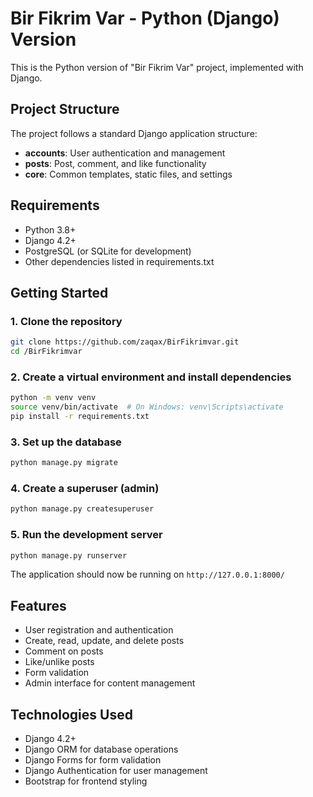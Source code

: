 # Bir Fikrim Var - Python (Django) Version

This is the Python version of "Bir Fikrim Var" project, implemented with Django.

## Project Structure

The project follows a standard Django application structure:

- **accounts**: User authentication and management
- **posts**: Post, comment, and like functionality
- **core**: Common templates, static files, and settings

## Requirements

- Python 3.8+
- Django 4.2+
- PostgreSQL (or SQLite for development)
- Other dependencies listed in requirements.txt

## Getting Started

### 1. Clone the repository

```bash
git clone https://github.com/zaqax/BirFikrimvar.git
cd /BirFikrimvar
```

### 2. Create a virtual environment and install dependencies

```bash
python -m venv venv
source venv/bin/activate  # On Windows: venv\Scripts\activate
pip install -r requirements.txt
```

### 3. Set up the database

```bash
python manage.py migrate
```

### 4. Create a superuser (admin)

```bash
python manage.py createsuperuser
```

### 5. Run the development server

```bash
python manage.py runserver
```

The application should now be running on `http://127.0.0.1:8000/`

## Features

- User registration and authentication
- Create, read, update, and delete posts
- Comment on posts
- Like/unlike posts
- Form validation
- Admin interface for content management

## Technologies Used

- Django 4.2+
- Django ORM for database operations
- Django Forms for form validation
- Django Authentication for user management
- Bootstrap for frontend styling
